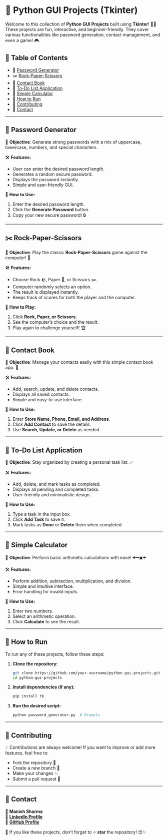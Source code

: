 # 📌 Python GUI Projects (Tkinter)

Welcome to this collection of **Python GUI Projects** built using **Tkinter**! 🎨✨ These projects are fun, interactive, and beginner-friendly. They cover various functionalities like password generation, contact management, and even a game! 🎮

## 📜 Table of Contents
- 🔑 [Password Generator](#-password-generator)
- ✂️ [Rock-Paper-Scissors](#-rock-paper-scissors)
- 📖 [Contact Book](#-contact-book)
- 📝 [To-Do List Application](#-to-do-list-application)
- 🧮 [Simple Calculator](#-simple-calculator)
- 🚀 [How to Run](#-how-to-run)
- 🤝 [Contributing](#-contributing)
- 📩 [Contact](#-contact)

---

## 🔑 Password Generator
🎯 **Objective**: Generate strong passwords with a mix of uppercase, lowercase, numbers, and special characters.

🛠 **Features:**
- User can enter the desired password length.
- Generates a random secure password.
- Displays the password instantly.
- Simple and user-friendly GUI.

📌 **How to Use:**
1. Enter the desired password length.
2. Click the **Generate Password** button.
3. Copy your new secure password! 🔒

---

## ✂️ Rock-Paper-Scissors
🎯 **Objective**: Play the classic **Rock-Paper-Scissors** game against the computer! 🤖

🛠 **Features:**
- Choose Rock 🪨, Paper 📜, or Scissors ✂️.
- Computer randomly selects an option.
- The result is displayed instantly.
- Keeps track of scores for both the player and the computer.

📌 **How to Play:**
1. Click **Rock, Paper, or Scissors**.
2. See the computer’s choice and the result.
3. Play again to challenge yourself! 🏆

---

## 📖 Contact Book
🎯 **Objective**: Manage your contacts easily with this simple contact book app. 📇

🛠 **Features:**
- Add, search, update, and delete contacts.
- Displays all saved contacts.
- Simple and easy-to-use interface.

📌 **How to Use:**
1. Enter **Store Name, Phone, Email, and Address**.
2. Click **Add Contact** to save the details.
3. Use **Search, Update, or Delete** as needed.

---

## 📝 To-Do List Application
🎯 **Objective**: Stay organized by creating a personal task list. ✅

🛠 **Features:**
- Add, delete, and mark tasks as completed.
- Displays all pending and completed tasks.
- User-friendly and minimalistic design.

📌 **How to Use:**
1. Type a task in the input box.
2. Click **Add Task** to save it.
3. Mark tasks as **Done** or **Delete** them when completed.

---

## 🧮 Simple Calculator
🎯 **Objective**: Perform basic arithmetic calculations with ease! ➕➖✖️➗

🛠 **Features:**
- Perform addition, subtraction, multiplication, and division.
- Simple and intuitive interface.
- Error handling for invalid inputs.

📌 **How to Use:**
1. Enter two numbers.
2. Select an arithmetic operation.
3. Click **Calculate** to see the result.

---

## 🚀 How to Run
To run any of these projects, follow these steps:

1. **Clone the repository:**
   ```sh
   git clone https://github.com/your-username/python-gui-projects.git
   cd python-gui-projects
   ```
2. **Install dependencies (if any):**
   ```sh
   pip install tk
   ```
3. **Run the desired script:**
   ```sh
   python password_generator.py  # Example
   ```

---

## 🤝 Contributing
💡 Contributions are always welcome! If you want to improve or add more features, feel free to:
- Fork the repository 🍴
- Create a new branch 🌿
- Make your changes ✨
- Submit a pull request 📩

---

## 📩 Contact
📧 **Manish Sharma**  
💼 **[LinkedIn Profile](https://www.linkedin.com/in/your-profile)**  
🐙 **[GitHub Profile](https://github.com/your-username)**  

📢 If you like these projects, don't forget to ⭐ **star** the repository! 😊✨

